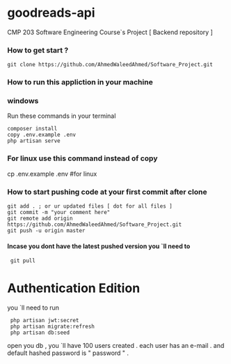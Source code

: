 # goodreads-api
CMP 203 Software Engineering Course`s Project [ Backend repository ]

### How to get start ?
``` 
git clone https://github.com/AhmedWaleedAhmed/Software_Project.git
``` 

### How to run this appliction in your machine 
### windows
Run these commands in your terminal 
``` 
composer install 
copy .env.example .env 
php artisan serve 
```
### For linux use this command instead of copy 
cp .env.example .env #for linux

### How to start pushing code at your first commit after clone 
```
git add . ; or ur updated files [ dot for all files ]
git commit -m "your comment here"
git remote add origin https://github.com/AhmedWaleedAhmed/Software_Project.git
git push -u origin master
```
#### Incase you dont have the latest pushed version you `ll need to
```
 git pull 
```
# Authentication Edition 
you `ll need to run
```
 php artisan jwt:secret
 php artisan migrate:refresh
 php artisan db:seed
```
open you db , you `ll have 100 users created .
each user has an e-mail . and default hashed password is " password " .
